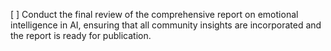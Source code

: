 [ ] Conduct the final review of the comprehensive report on emotional intelligence in AI, ensuring that all community insights are incorporated and the report is ready for publication.
